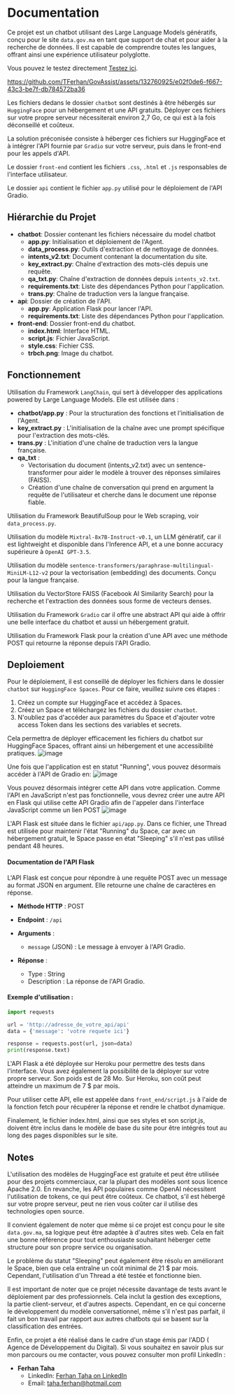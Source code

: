 # Documentation

Ce projet est un chatbot utilisant des Large Language Models génératifs, conçu pour le site `data.gov.ma` en tant que support de chat et pour aider à la recherche de données. Il est capable de comprendre toutes les langues, offrant ainsi une expérience utilisateur polyglotte.

Vous pouvez le testez directement [Testez ici](https://huggingface.co/spaces/tferhan/data_gov_ma).

https://github.com/TFerhan/GovAssist/assets/132760925/e02f0de6-f667-43c3-be7f-db784572ba36


Les fichiers dedans le dossier `chatbot` sont destinés à être hébergés sur `HuggingFace` pour un hébergement et une API gratuits. Déployer ces fichiers sur votre propre serveur nécessiterait environ 2,7 Go, ce qui est à la fois déconseillé et coûteux.

La solution préconisée consiste à héberger ces fichiers sur HuggingFace et à intégrer l'API fournie par `Gradio` sur votre serveur, puis dans le front-end pour les appels d'API.

Le dossier `front-end` contient les fichiers `.css`, `.html` et `.js` responsables de l'interface utilisateur. 

Le dossier `api` contient le fichier `app.py` utilisé pour le déploiement de l'API Gradio. 

## Hiérarchie du Projet
- **chatbot**: Dossier contenant les fichiers nécessaire du model chatbot
  - **app.py**: Initialisation et déploiement de l'Agent.
  - **data_process.py**: Outils d'extraction et de nettoyage de données.
  - **intents_v2.txt**: Document contenant la documentation du site.
  - **key_extract.py**: Chaîne d'extraction des mots-clés depuis une requête.
  - **qa_txt.py**: Chaîne d'extraction de données depuis `intents_v2.txt`.
  - **requirements.txt**: Liste des dépendances Python pour l'application.
  - **trans.py**: Chaîne de traduction vers la langue française.
- **api**: Dossier de création de l'API.
  - **app.py**: Application Flask pour lancer l'API.
  - **requirements.txt**: Liste des dépendances Python pour l'application.
- **front-end**: Dossier front-end du chatbot.
  - **index.html**: Interface HTML.
  - **script.js**: Fichier JavaScript.
  - **style.css**: Fichier CSS.
  - **trbch.png**: Image du chatbot.

## Fonctionnement

Utilisation du Framework `LangChain`, qui sert à développer des applications powered by Large Language Models. Elle est utilisée dans :
- **chatbot/app.py** : Pour la structuration des fonctions et l'initialisation de l'Agent.
- **key_extract.py** : L'initialisation de la chaîne avec une prompt spécifique pour l'extraction des mots-clés.
- **trans.py** : L'initiation d'une chaîne de traduction vers la langue française.
- **qa_txt** :
    - Vectorisation du document (intents_v2.txt) avec un sentence-transformer pour aider le modèle à trouver des réponses similaires (FAISS).
    - Création d'une chaîne de conversation qui prend en argument la requête de l'utilisateur et cherche dans le document une réponse fiable.

Utilisation du Framework BeautifulSoup pour le Web scraping, voir `data_process.py`.

Utilisation du modèle `Mixtral-8x7B-Instruct-v0.1`, un LLM génératif, car il est lightweight et disponible dans l'Inference API, et a une bonne accuracy supérieure à `OpenAI GPT-3.5`.

Utilisation du modèle `sentence-transformers/paraphrase-multilingual-MiniLM-L12-v2` pour la vectorisation (embedding) des documents. Conçu pour la langue française.

Utilisation du VectorStore FAISS (Facebook AI Similarity Search) pour la recherche et l'extraction des données sous forme de vecteurs denses.

Utilisation du Framework `Gradio` car il offre une abstract API qui aide à offrir une belle interface du chatbot et aussi un hébergement gratuit.

Utilisation du Framework Flask pour la création d'une API avec une méthode POST qui retourne la réponse depuis l'API Gradio.

## Deploiement

Pour le déploiement, il est conseillé de déployer les fichiers dans le dossier `chatbot` sur `HuggingFace Spaces`. Pour ce faire, veuillez suivre ces étapes :

1. Créez un compte sur HuggingFace et accédez à Spaces.
2. Créez un Space et téléchargez les fichiers du dossier `chatbot`.
3. N'oubliez pas d'accéder aux paramètres du Space et d'ajouter votre access Token dans les sections des variables et secrets.

Cela permettra de déployer efficacement les fichiers du chatbot sur HuggingFace Spaces, offrant ainsi un hébergement et une accessibilité pratiques.
![image](https://github.com/TFerhan/GovAssist/assets/132760925/7d14e0fc-58ea-4611-8a62-1ec740741c29)

Une fois que l'application est en statut "Running", vous pouvez désormais accéder à l'API de Gradio en:
![image](https://github.com/TFerhan/GovAssist/assets/132760925/dd3e2ac8-f393-43aa-aa9a-f1a688f7e73f)

Vous pouvez désormais intégrer cette API dans votre application. Comme l'API en JavaScript n'est pas fonctionnelle, vous devrez créer une autre API en Flask qui utilise cette API Gradio afin de l'appeler dans l'interface JavaScript comme un lien POST
![image](https://github.com/TFerhan/GovAssist/assets/132760925/dd3f4a5f-33ab-4e8f-9a13-a7e3e8d5965d)

L'API Flask est située dans le fichier `api/app.py`. Dans ce fichier, une Thread est utilisée pour maintenir l'état "Running" du Space, car avec un hébergement gratuit, le Space passe en état "Sleeping" s'il n'est pas utilisé pendant 48 heures.

#### Documentation de l'API Flask

L'API Flask est conçue pour répondre à une requête POST avec un message au format JSON en argument. Elle retourne une chaîne de caractères en réponse.

- **Méthode HTTP** : POST

- **Endpoint** : `/api`

- **Arguments** :
  - `message` (JSON) : Le message à envoyer à l'API Gradio.

- **Réponse** :
  - Type : String
  - Description : La réponse de l'API Gradio.

#### Exemple d'utilisation :

```python
import requests

url = 'http://adresse_de_votre_api/api'
data = {'message': 'votre requete ici'}

response = requests.post(url, json=data)
print(response.text)
```

L'API Flask a été déployée sur Heroku pour permettre des tests dans l'interface. Vous avez également la possibilité de la déployer sur votre propre serveur. Son poids est de 28 Mo. Sur Heroku, son coût peut atteindre un maximum de 7 $ par mois.

Pour utiliser cette API, elle est appelée dans `front_end/script.js` à l'aide de la fonction fetch pour récupérer la réponse et rendre le chatbot dynamique.

Finalement, le fichier index.html, ainsi que ses styles et son script.js, doivent être inclus dans le modèle de base du site pour être intégrés tout au long des pages disponibles sur le site.


## Notes
L'utilisation des modèles de HuggingFace est gratuite et peut être utilisée pour des projets commerciaux, car la plupart des modèles sont sous licence Apache 2.0. En revanche, les API populaires comme OpenAI nécessitent l'utilisation de tokens, ce qui peut être coûteux. Ce chatbot, s'il est hébergé sur votre propre serveur, peut ne rien vous coûter car il utilise des technologies open source.

Il convient également de noter que même si ce projet est conçu pour le site `data.gov.ma`, sa logique peut être adaptée à d'autres sites web. Cela en fait une bonne référence pour tout enthousiaste souhaitant héberger cette structure pour son propre service ou organisation.

Le problème du statut "Sleeping" peut également être résolu en améliorant le Space, bien que cela entraîne un coût minimal de 21 $ par mois. Cependant, l'utilisation d'un Thread a été testée et fonctionne bien.

Il est important de noter que ce projet nécessite davantage de tests avant le déploiement par des professionnels. Cela inclut la gestion des exceptions, la partie client-serveur, et d'autres aspects. Cependant, en ce qui concerne le développement du modèle conversationnel, même s'il n'est pas parfait, il fait un bon travail par rapport aux autres chatbots qui se basent sur la classification des entrées.



Enfin, ce projet a été réalisé dans le cadre d'un stage émis par l'ADD ( Agence de Développement du Digital). Si vous souhaitez en savoir plus sur mon parcours ou me contacter, vous pouvez consulter mon profil LinkedIn :

- **Ferhan Taha**
  - LinkedIn: [Ferhan Taha on LinkedIn](https://www.linkedin.com/in/tferhan/)
  - Email: taha.ferhan@hotmail.com
